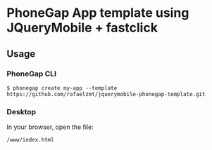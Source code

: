 # PhoneGap App template using JQueryMobile + fastclick

## Usage

### PhoneGap CLI

    $ phonegap create my-app --template https://github.com/rafaelzmt/jquerymobile-phonegap-template.git

### Desktop

In your browser, open the file:

    /www/index.html
